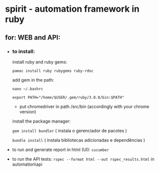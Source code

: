 # spirit - automation framework in ruby
##  for: WEB and API:

* ### to install:

    install ruby and ruby gems:

    `pamac install ruby rubygems ruby-rdoc`

    add gem in the path:

    `nano ~/.bashrc`

    `export PATH="/home/$USER/.gem/ruby/3.0.0/bin:$PATH"`

   - put chromedriver in path /src/bin (accordingly with your chrome version)

    install the package manager:

   `gem install bundler` ( instala o gerenciador de pacotes )

   `bundle install` ( instala bibliotecas adicionadas e dependências )


* to run and generate report in html (UI):
    `cucumber`

* to run the API tests:
    `rspec --format html --out rspec_results.html` in automation\api
